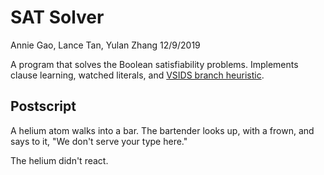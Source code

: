 SAT Solver
==========

Annie Gao, Lance Tan, Yulan Zhang
12/9/2019

A program that solves the Boolean satisfiability problems. Implements clause learning, watched literals, and [VSIDS branch heuristic](https://www.princeton.edu/~chaff/publication/DAC2001v56.pdf).


## Postscript

A helium atom walks into a bar. The bartender looks up, with a frown, and says to it, "We don't serve your type here."

The helium didn't react.

